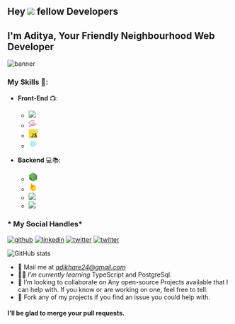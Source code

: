 

## Hey <img src="https://media.giphy.com/media/hvRJCLFzcasrR4ia7z/giphy.gif" width="25px"> fellow Developers
## I'm Aditya, Your Friendly Neighbourhood Web Developer

<img src= 'https://github.com/monztercoder/monztercoder/blob/main/Banner%20template.gif' alt='banner' height='400'>


### My Skills 📝:
- **Front-End** 📺:

    - <code><img height="20" src="https://avatars.githubusercontent.com/u/67109815?s=200&v=4"></code>
    - <code><img height="20" src="https://raw.githubusercontent.com/github/explore/80688e429a7d4ef2fca1e82350fe8e3517d3494d/topics/sass/sass.png"></code>
    - <code><img height="20" src="https://raw.githubusercontent.com/github/explore/80688e429a7d4ef2fca1e82350fe8e3517d3494d/topics/javascript/javascript.png"></code>
    - <code><img height="20" src="https://raw.githubusercontent.com/github/explore/80688e429a7d4ef2fca1e82350fe8e3517d3494d/topics/react/react.png"></code>
- **Backend** 💻📚:
    - <code><img height="20" src="https://raw.githubusercontent.com/github/explore/80688e429a7d4ef2fca1e82350fe8e3517d3494d/topics/nodejs/nodejs.png"></code>
    - <code><img height="20" src="https://raw.githubusercontent.com/github/explore/80688e429a7d4ef2fca1e82350fe8e3517d3494d/topics/firebase/firebase.png"></code>
    - <code><img height="20" src="https://github.com/mongodb/mongo/raw/master/docs/leaf.svg"></code>
    - <code><img height="20" src="https://camo.githubusercontent.com/e1e113df83e7731fdb90f6f0ab2eeb155fd1b48c27d99814dcf1c23c0acdc6a2/68747470733a2f2f6173736574732e76657263656c2e636f6d2f696d6167652f75706c6f61642f76313636323133303535392f6e6578746a732f49636f6e5f6461726b5f6261636b67726f756e642e706e67"></code>


   

### * My Social Handles*
 [<img src='https://img.icons8.com/ios-filled/344/github.png' alt='github' height='40'>](https://github.com/monztercoder) 
 [<img src='https://img.icons8.com/color/344/linkedin.png' alt='linkedin' height='40'>](https://www.linkedin.com/in/aadikhare1999/) 
  [<img src='https://img.icons8.com/fluency/344/twitter.png' alt='twitter' height='40'>](https://twitter.com/Aadi__khare)    [<img src='https://img.icons8.com/ios-filled/344/codepen.png' alt='twitter' height='40'>](https://codepen.io/Aadi_khare)

![GitHub stats](https://github-readme-stats.vercel.app/api?username=monztercoder&show_icons=true)  


- 📧 Mail me at *adikhare24@gmail.com*
- 👨‍🎓 *I’m currently learning* TypeScript and PostgreSql.
- 👯 I’m looking to collaborate on Any open-source Projects available that I can help with. If you know or are working on one, feel free to tell.
-  🍴 Fork any of my projects if you find an issue you could help with.

#### I'll be glad to merge your pull requests.

